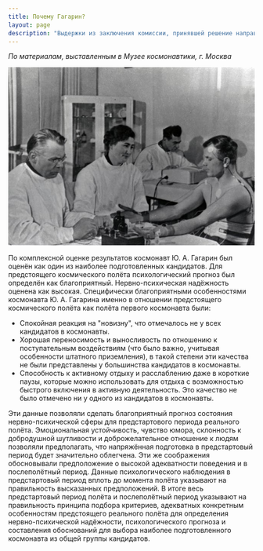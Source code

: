 ```yaml
---
title: Почему Гагарин?
layout: page
description: "Выдержки из заключения комиссии, принявшей решение направить первым в космос именно Юрия Гагарина. В документе указаны его качества, которые сыграли решающую роль в этом выборе."
---
```

*По материалам, выставленным  в Музее космонавтики, г. Москва*

<img src="\assets\images\gagarin_checkup.jpg" class="img-fluid">

По комплексной оценке результатов космонавт Ю. А. Гагарин был оценён как один из наиболее подготовленных кандидатов. Для предстоящего космического полёта психологический прогноз был определён как благоприятный. Нервно-психическая надёжность оценена как высокая. Специфически благоприятными особенностями космонавта Ю. А. Гагарина именно в отношении предстоящего космического полёта как полёта первого космонавта были: 

- Спокойная реакция на "новизну", что отмечалось не у всех кандидатов в космонавты.
- Хорошая переносимость и выносливость по отношению к поступательным воздействиям (что было важно, учитывая особенности штатного приземления), в такой степени эти качества не были представлены у большинства кандидатов в космонавты.
- Способность к активному отдыху и расслаблению даже в короткие паузы, которые можно использовать для отдыха с возможностью быстрого включения в активную деятельность. Это качество не было отмечено ни у одного из кандидатов в космонавты.

Эти данные позволяли сделать благоприятный прогноз состояния нервно-психической сферы для предстартового периода реального полёта. Эмоциональная устойчивость, чувство юмора, склонность к добродушной шутливости и доброжелательное отношение к людям позволяли предполагать, что напряжённая подготовка в предстартовый период будет значительно облегчена. Эти же соображения обосновывали предположение о высокой адекватности поведения и в послеполётный период. Данные психологического наблюдения в предстартовый период вплоть до момента полёта указывают на правильность высказанных предположений. В итоге весь предстартовый период полёта и послеполётный период указывают на правильность принципа подбора критериев, адекватных конкретным особенностям предстоящего реального полёта для определения нервно-психической надёжности, психологического прогноза и составления обоснований для выбора наиболее подготовленного космонавта из общей группы кандидатов. 
